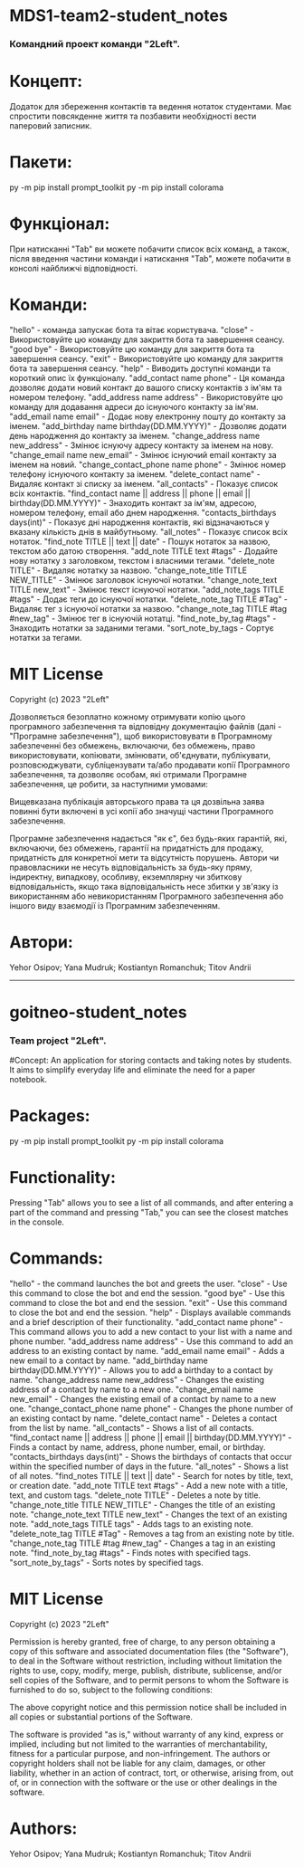 # MDS1-team2-student_notes

### Командний проект команди "2Left".

# Концепт:

Додаток для збереження контактів та ведення нотаток студентами. Має спростити повсякденне життя та позбавити необхідності вести паперовий записник.

# Пакети:

py -m pip install prompt_toolkit
py -m pip install colorama

# Функціонал:

При натисканні "Tab" ви можете побачити список всіх команд, а також, після введення частини команди і натискання "Tab", можете побачити в консолі найближчі відповідності.

# Команди:

"hello" - команда запускає бота та вітає користувача.
"close" - Використовуйте цю команду для закриття бота та завершення сеансу.
"good bye" - Використовуйте цю команду для закриття бота та завершення сеансу.
"exit" - Використовуйте цю команду для закриття бота та завершення сеансу.
"help" - Виводить доступні команди та короткий опис їх функціоналу.
"add_contact name phone" - Ця команда дозволяє додати новий контакт до вашого списку контактів з ім'ям та номером телефону.
"add_address name address" - Використовуйте цю команду для додавання адреси до існуючого контакту за ім'ям.
"add_email name email" - Додає нову електронну пошту до контакту за іменем.
"add_birthday name birthday(DD.MM.YYYY)" - Дозволяє додати день народження до контакту за іменем.
"change_address name new_address" - Змінює існуючу адресу контакту за іменем на нову.
"change_email name new_email" - Змінює існуючий email контакту за іменем на новий.
"change_contact_phone name phone" - Змінює номер телефону існуючого контакту за іменем.
"delete_contact name" - Видаляє контакт зі списку за іменем.
"all_contacts" - Показує список всіх контактів.
"find_contact name || address || phone || email || birthday(DD.MM.YYYY)" - Знаходить контакт за ім'ям, адресою, номером телефону, email або днем народження.
"contacts_birthdays days(int)" - Показує дні народження контактів, які відзначаються у вказану кількість днів в майбутньому.
"all_notes" - Показує список всіх нотаток.
"find_note TITLE || text || date" - Пошук нотаток за назвою, текстом або датою створення.
"add_note TITLE text #tags" - Додайте нову нотатку з заголовком, текстом і власними тегами.
"delete_note TITLE" - Видаляє нотатку за назвою.
"change_note_title TITLE NEW_TITLE" - Змінює заголовок існуючої нотатки.
"change_note_text TITLE new_text" - Змінює текст існуючої нотатки.
"add_note_tags TITLE #tags" - Додає теги до існуючої нотатки.
"delete_note_tag TITLE #Tag" - Видаляє тег з існуючої нотатки за назвою.
"change_note_tag TITLE #tag #new_tag" - Змінює тег в існуючій нотатці.
"find_note_by_tag #tags" - Знаходить нотатки за заданими тегами.
"sort_note_by_tags - Сортує нотатки за тегами.

# MIT License

Copyright (c) 2023 "2Left"

Дозволяється безоплатно кожному отримувати копію цього програмного забезпечення та відповідну документацію файлів (далі - "Програмне забезпечення"), щоб використовувати в Програмному забезпеченні без обмежень, включаючи, без обмежень, право використовувати, копіювати, змінювати, об'єднувати, публікувати, розповсюджувати, субліцензувати та/або продавати копії Програмного забезпечення, та дозволяє особам, які отримали Програмне забезпечення, це робити, за наступними умовами:

Вищевказана публікація авторського права та ця дозвільна заява повинні бути включені в усі копії або значущі частини Програмного забезпечення.

Програмне забезпечення надається "як є", без будь-яких гарантій, які, включаючи, без обмежень, гарантії на придатність для продажу, придатність для конкретної мети та відсутність порушень. Автори чи правовласники не несуть відповідальність за будь-яку пряму, індиректну, випадкову, особливу, екземплярну чи збиткову відповідальність, якщо така відповідальність несе збитки у зв'язку із використанням або невикористанням Програмного забезпечення або іншого виду взаємодії із Програмним забезпеченням.

# Автори:

Yehor Osipov; Yana Mudruk; Kostiantyn Romanchuk; Titov Andrii

---

# goitneo-student_notes

### Team project "2Left".

#Concept:
An application for storing contacts and taking notes by students. It aims to simplify everyday life and eliminate the need for a paper notebook.

# Packages:

py -m pip install prompt_toolkit
py -m pip install colorama

# Functionality:

Pressing "Tab" allows you to see a list of all commands, and after entering a part of the command and pressing "Tab," you can see the closest matches in the console.

# Commands:

"hello" - the command launches the bot and greets the user.
"close" - Use this command to close the bot and end the session.
"good bye" - Use this command to close the bot and end the session.
"exit" - Use this command to close the bot and end the session.
"help" - Displays available commands and a brief description of their functionality.
"add_contact name phone" - This command allows you to add a new contact to your list with a name and phone number.
"add_address name address" - Use this command to add an address to an existing contact by name.
"add_email name email" - Adds a new email to a contact by name.
"add_birthday name birthday(DD.MM.YYYY)" - Allows you to add a birthday to a contact by name.
"change_address name new_address" - Changes the existing address of a contact by name to a new one.
"change_email name new_email" - Changes the existing email of a contact by name to a new one.
"change_contact_phone name phone" - Changes the phone number of an existing contact by name.
"delete_contact name" - Deletes a contact from the list by name.
"all_contacts" - Shows a list of all contacts.
"find_contact name || address || phone || email || birthday(DD.MM.YYYY)" - Finds a contact by name, address, phone number, email, or birthday.
"contacts_birthdays days(int)" - Shows the birthdays of contacts that occur within the specified number of days in the future.
"all_notes" - Shows a list of all notes.
"find_notes TITLE || text || date" - Search for notes by title, text, or creation date.
"add_note TITLE text #tags" - Add a new note with a title, text, and custom tags.
"delete_note TITLE" - Deletes a note by title.
"change_note_title TITLE NEW_TITLE" - Changes the title of an existing note.
"change_note_text TITLE new_text" - Changes the text of an existing note.
"add_note_tags TITLE tags" - Adds tags to an existing note.
"delete_note_tag TITLE #Tag" - Removes a tag from an existing note by title.
"change_note_tag TITLE #tag #new_tag" - Changes a tag in an existing note.
"find_note_by_tag #tags" - Finds notes with specified tags.
"sort_note_by_tags" - Sorts notes by specified tags.

# MIT License

Copyright (c) 2023 "2Left"

Permission is hereby granted, free of charge, to any person obtaining a copy of this software and associated documentation files (the "Software"), to deal in the Software without restriction, including without limitation the rights to use, copy, modify, merge, publish, distribute, sublicense, and/or sell copies of the Software, and to permit persons to whom the Software is furnished to do so, subject to the following conditions:

The above copyright notice and this permission notice shall be included in all copies or substantial portions of the Software.

The software is provided "as is," without warranty of any kind, express or implied, including but not limited to the warranties of merchantability, fitness for a particular purpose, and non-infringement. The authors or copyright holders shall not be liable for any claim, damages, or other liability, whether in an action of contract, tort, or otherwise, arising from, out of, or in connection with the software or the use or other dealings in the software.

# Authors:

Yehor Osipov; Yana Mudruk; Kostiantyn Romanchuk; Titov Andrii
